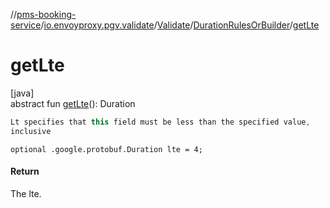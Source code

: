 //[pms-booking-service](../../../../index.md)/[io.envoyproxy.pgv.validate](../../index.md)/[Validate](../index.md)/[DurationRulesOrBuilder](index.md)/[getLte](get-lte.md)

# getLte

[java]\
abstract fun [getLte](get-lte.md)(): Duration

```kotlin
Lt specifies that this field must be less than the specified value,
inclusive

```
`optional .google.protobuf.Duration lte = 4;`

#### Return

The lte.